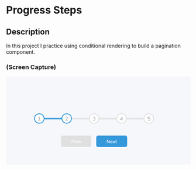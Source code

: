 # Progress Steps

## Description
In this project I practice using conditional rendering to build a pagination component.

### (Screen Capture)
![Screenshot_Progress Steps](./assets/Basic%20Screenshot.png)